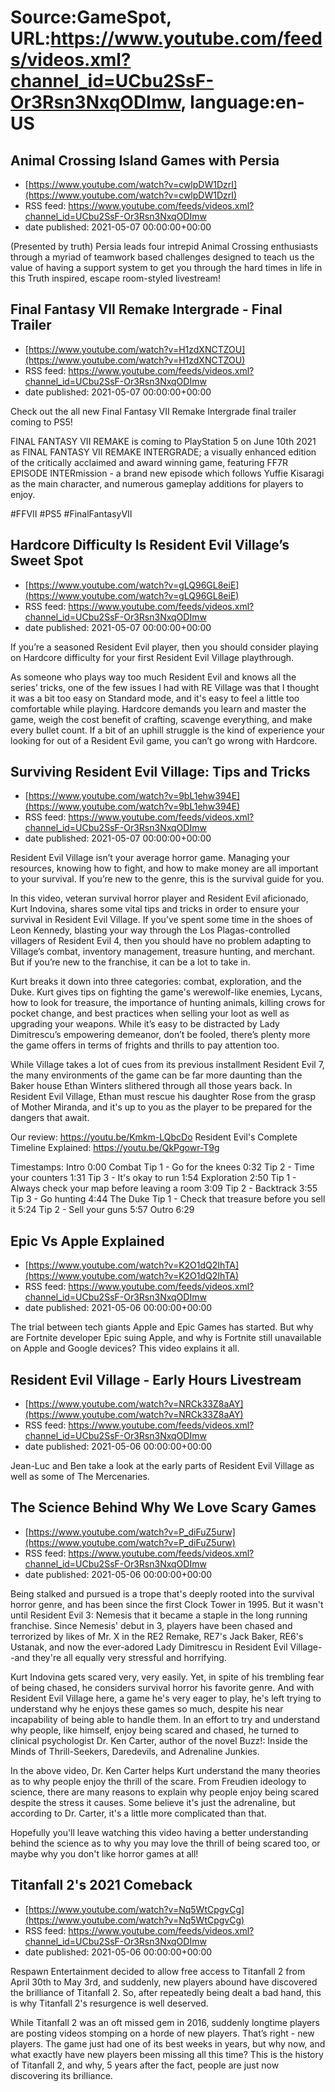 # Source:GameSpot, URL:https://www.youtube.com/feeds/videos.xml?channel_id=UCbu2SsF-Or3Rsn3NxqODImw, language:en-US

## Animal Crossing Island Games with Persia
 - [https://www.youtube.com/watch?v=cwlpDW1DzrI](https://www.youtube.com/watch?v=cwlpDW1DzrI)
 - RSS feed: https://www.youtube.com/feeds/videos.xml?channel_id=UCbu2SsF-Or3Rsn3NxqODImw
 - date published: 2021-05-07 00:00:00+00:00

(Presented by truth) Persia leads four intrepid Animal Crossing enthusiasts through a myriad of teamwork based challenges designed to teach us the value of having a support system to get you through the hard times in life in this Truth inspired, escape room-styled livestream!

## Final Fantasy VII Remake Intergrade - Final Trailer
 - [https://www.youtube.com/watch?v=H1zdXNCTZOU](https://www.youtube.com/watch?v=H1zdXNCTZOU)
 - RSS feed: https://www.youtube.com/feeds/videos.xml?channel_id=UCbu2SsF-Or3Rsn3NxqODImw
 - date published: 2021-05-07 00:00:00+00:00

Check out the all new Final Fantasy VII Remake Intergrade final trailer coming to PS5! 

FINAL FANTASY VII REMAKE is coming to PlayStation 5 on June 10th 2021 as FINAL FANTASY VII REMAKE INTERGRADE; a visually enhanced edition of the critically acclaimed and award winning game, featuring FF7R EPISODE INTERmission - a brand new episode which follows Yuffie Kisaragi as the main character, and numerous gameplay additions for players to enjoy.

#FFVII #PS5 #FinalFantasyVII

## Hardcore Difficulty Is Resident Evil Village’s Sweet Spot
 - [https://www.youtube.com/watch?v=gLQ96GL8eiE](https://www.youtube.com/watch?v=gLQ96GL8eiE)
 - RSS feed: https://www.youtube.com/feeds/videos.xml?channel_id=UCbu2SsF-Or3Rsn3NxqODImw
 - date published: 2021-05-07 00:00:00+00:00

If you’re a seasoned Resident Evil player, then you should consider playing on Hardcore difficulty for your first Resident Evil Village playthrough.

As someone who plays way too much Resident Evil and knows all the series’ tricks, one of the few issues I had with RE Village was that I thought it was a bit too easy on Standard mode, and it's easy to feel a little too comfortable while playing. Hardcore demands you learn and master the game, weigh the cost benefit of crafting, scavenge everything, and make every bullet count. If a bit of an uphill struggle is the kind of experience your looking for out of a Resident Evil game, you can’t go wrong with Hardcore.

## Surviving Resident Evil Village: Tips and Tricks
 - [https://www.youtube.com/watch?v=9bL1ehw394E](https://www.youtube.com/watch?v=9bL1ehw394E)
 - RSS feed: https://www.youtube.com/feeds/videos.xml?channel_id=UCbu2SsF-Or3Rsn3NxqODImw
 - date published: 2021-05-07 00:00:00+00:00

Resident Evil Village isn’t your average horror game. Managing your resources, knowing how to fight, and how to make money are all important to your survival. If you’re new to the genre, this is the survival guide for you.

In this video, veteran survival horror player and Resident Evil aficionado, Kurt Indovina, shares some vital tips and tricks in order to ensure your survival in Resident Evil Village. If you’ve spent some time in the shoes of Leon Kennedy, blasting your way through the Los Plagas-controlled villagers of Resident Evil 4, then you should have no problem adapting to Village’s combat, inventory management, treasure hunting, and merchant. But if you’re new to the franchise, it can be a lot to take in. 

Kurt breaks it down into three categories: combat, exploration, and the Duke.  Kurt gives tips on fighting the game's werewolf-like enemies, Lycans, how to look for treasure, the importance of hunting animals, killing crows for pocket change, and best practices when selling your loot as well as upgrading your weapons. While it’s easy to be distracted by Lady Dimitrescu’s empowering demeanor, don’t be fooled, there’s plenty more the game offers in terms of frights and thrills to pay attention too.

While Village takes a lot of cues from its previous installment Resident Evil 7, the many environments of the game can be far more daunting than the Baker house Ethan Winters slithered through all those years back. In Resident Evil Village, Ethan must rescue his daughter Rose from the grasp of Mother Miranda, and it's up to you as the player to be prepared for the dangers that await.  

Our review: https://youtu.be/Kmkm-LQbcDo
Resident Evil's Complete Timeline Explained: https://youtu.be/QkPgowr-T9g

Timestamps:
Intro 0:00
Combat
Tip 1 - Go for the knees 0:32
Tip 2 - Time your counters 1:31
Tip 3 - It's okay to run 1:54
Exploration 2:50
Tip 1 - Always check your map before leaving a room 3:09
Tip 2 - Backtrack 3:55
Tip 3 - Go hunting 4:44
The Duke
Tip 1 - Check that treasure before you sell it 5:24
Tip 2 - Sell your guns 5:57
Outro 6:29

## Epic Vs Apple Explained
 - [https://www.youtube.com/watch?v=K2O1dQ2IhTA](https://www.youtube.com/watch?v=K2O1dQ2IhTA)
 - RSS feed: https://www.youtube.com/feeds/videos.xml?channel_id=UCbu2SsF-Or3Rsn3NxqODImw
 - date published: 2021-05-06 00:00:00+00:00

The trial between tech giants Apple and Epic Games has started. But why are Fortnite developer Epic suing Apple, and why is Fortnite still unavailable on Apple and Google devices? This video explains it all.

## Resident Evil Village - Early Hours Livestream
 - [https://www.youtube.com/watch?v=NRCk33Z8aAY](https://www.youtube.com/watch?v=NRCk33Z8aAY)
 - RSS feed: https://www.youtube.com/feeds/videos.xml?channel_id=UCbu2SsF-Or3Rsn3NxqODImw
 - date published: 2021-05-06 00:00:00+00:00

Jean-Luc and Ben take a look at the early parts of Resident Evil Village as well as some of The Mercenaries.

## The Science Behind Why We Love Scary Games
 - [https://www.youtube.com/watch?v=P_diFuZ5urw](https://www.youtube.com/watch?v=P_diFuZ5urw)
 - RSS feed: https://www.youtube.com/feeds/videos.xml?channel_id=UCbu2SsF-Or3Rsn3NxqODImw
 - date published: 2021-05-06 00:00:00+00:00

Being stalked and pursued is a trope that's deeply rooted into the survival horror genre, and has been since the first Clock Tower in 1995. But it wasn't until Resident Evil 3: Nemesis that it became a staple in the long running franchise. Since Nemesis' debut in 3, players have been chased and terrorized by likes of Mr. X in the RE2 Remake, RE7's Jack Baker, RE6's Ustanak, and now the ever-adored Lady Dimitrescu in Resident Evil Village--and they're all equally very stressful and horrifying. 

Kurt Indovina gets scared very, very easily. Yet, in spite of his trembling fear of being chased, he considers survival horror his favorite genre. And with Resident Evil Village here, a game he's very eager to play, he's left trying to understand why he enjoys these games so much, despite his near incapability of being able to handle them. In an effort to try and understand why people, like himself, enjoy being scared and chased, he turned to clinical psychologist Dr. Ken Carter, author of the novel Buzz!: Inside the Minds of Thrill-Seekers, Daredevils, and Adrenaline Junkies.

In the above video, Dr. Ken Carter helps Kurt understand the many theories as to why people enjoy the thrill of the scare. From Freudien ideology to science, there are many reasons to explain why people enjoy being scared despite the stress it causes. Some believe it's just the adrenaline, but according to Dr. Carter, it's a little more complicated than that.

Hopefully you'll leave watching this video having a better understanding behind the science as to why you may love the thrill of being scared too, or maybe why you don't like horror games at all!

## Titanfall 2's 2021 Comeback
 - [https://www.youtube.com/watch?v=Nq5WtCpgvCg](https://www.youtube.com/watch?v=Nq5WtCpgvCg)
 - RSS feed: https://www.youtube.com/feeds/videos.xml?channel_id=UCbu2SsF-Or3Rsn3NxqODImw
 - date published: 2021-05-06 00:00:00+00:00

Respawn Entertainment decided to allow free access to Titanfall 2 from April 30th to May 3rd, and suddenly, new players abound have discovered the brilliance of Titanfall 2. So, after repeatedly being dealt a bad hand, this is why Titanfall 2's resurgence is well deserved.

While Titanfall 2 was an oft missed gem in 2016, suddenly longtime players are posting videos stomping on a horde of new players. That’s right - new players. The game just had one of its best weeks in years, but why now, and what exactly have new players been missing all this time? This is the history of Titanfall 2, and why, 5 years after the fact, people are just now discovering its brilliance.

